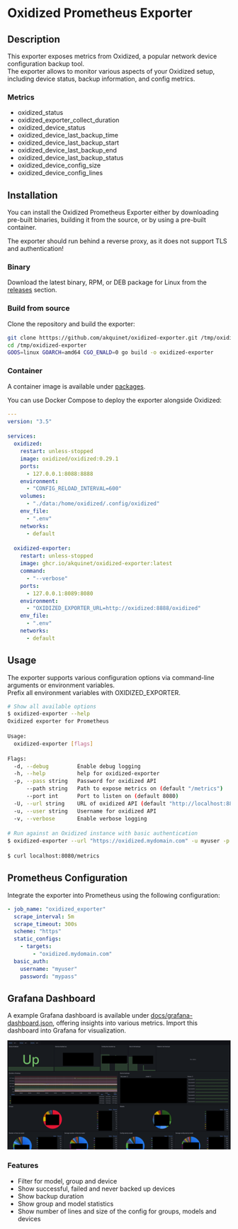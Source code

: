 # Oxidized Prometheus Exporter

## Description

This exporter exposes metrics from Oxidized, a popular network device configuration backup tool.  
The exporter allows to monitor various aspects of your Oxidized setup, including device status, backup information, and config metrics.

### Metrics
- oxidized_status
- oxidized_exporter_collect_duration
- oxidized_device_status
- oxidized_device_last_backup_time
- oxidized_device_last_backup_start
- oxidized_device_last_backup_end
- oxidized_device_last_backup_status
- oxidized_device_config_size
- oxidized_device_config_lines

## Installation

You can install the Oxidized Prometheus Exporter either by downloading pre-built binaries, building it from the source, or by using a pre-built container.

The exporter should run behind a reverse proxy, as it does not support TLS and authentication!

### Binary

Download the latest binary, RPM, or DEB package for Linux from the [releases](https://github.com/akquinet/oxidized-exporter/releases) section.


### Build from source

Clone the repository and build the exporter:

```bash
git clone htttps://github.com/akquinet/oxidized-exporter.git /tmp/oxidized-exporter
cd /tmp/oxidized-exporter
GOOS=linux GOARCH=amd64 CGO_ENALD=0 go build -o oxidized-exporter
```

### Container

A container image is available under [packages](https://github.com/akquinet/oxidized-exporter/pkgs/container/oxidized-exporter).

You can use Docker Compose to deploy the exporter alongside Oxidized:

```yaml
---
version: "3.5"

services:
  oxidized:
    restart: unless-stopped
    image: oxidized/oxidized:0.29.1
    ports:
      - 127.0.0.1:8088:8888
    environment:
      - "CONFIG_RELOAD_INTERVAL=600"
    volumes:
      - "./data:/home/oxidized/.config/oxidized"
    env_file:
      - ".env"
    networks:
      - default

  oxidized-exporter:
    restart: unless-stopped
    image: ghcr.io/akquinet/oxidized-exporter:latest
    command:
      - "--verbose"
    ports:
      - 127.0.0.1:8089:8080
    environment:
      - "OXIDIZED_EXPORTER_URL=http://oxidized:8888/oxidized"
    env_file:
      - ".env"
    networks:
      - default
```

## Usage

The exporter supports various configuration options via command-line arguments or environment variables.  
Prefix all environment variables with OXIDIZED_EXPORTER.

```bash
# Show all available options
$ oxidized-exporter --help
Oxidized exporter for Prometheus

Usage:
  oxidized-exporter [flags]

Flags:
  -d, --debug         Enable debug logging
  -h, --help          help for oxidized-exporter
  -p, --pass string   Password for oxidized API
      --path string   Path to expose metrics on (default "/metrics")
      --port int      Port to listen on (default 8080)
  -U, --url string    URL of oxidized API (default "http://localhost:8888")
  -u, --user string   Username for oxidized API
  -v, --verbose       Enable verbose logging

# Run against an Oxidized instance with basic authentication
$ oxidized-exporter --url "https://oxidized.mydomain.com" -u myuser -p mypass --verbose

$ curl localhost:8080/metrics
```

## Prometheus Configuration
Integrate the exporter into Prometheus using the following configuration:

```yaml
- job_name: "oxidized_exporter"
  scrape_interval: 5m
  scrape_timeout: 300s
  scheme: "https"
  static_configs:
    - targets:
        - "oxidized.mydomain.com"
  basic_auth:
    username: "myuser"
    password: "mypass"
```

## Grafana Dashboard
A example Grafana dashboard is available under [docs/grafana-dashboard.json](docs/grafana-dashboard.json), offering insights into various metrics.
Import this dashboard into Grafana for visualization.

![Grafana Dashboard](docs/grafana-dashboard.png)

### Features

- Filter for model, group and device
- Show successful, failed and never backed up devices
- Show backup duration
- Show group and model statistics
- Show number of lines and size of the config for groups, models and devices
